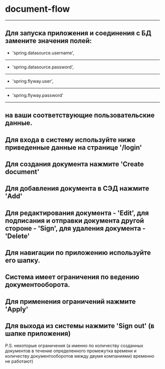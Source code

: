 # document-flow
---
Для запуска приложения и соединения с БД замените значения полей:
---
* 'spring.datasource.username',
---
* 'spring.datasource.password',
---
* 'spring.flyway.user',
---
* 'spring.flyway.password' 
---
на ваши соответствующие пользовательские данные.
---
Для входа в систему используйте ниже приведенные данные на странице '/login'
---
Для создания документа нажмите 'Create document'
---
Для добавления документа в СЭД нажмите 'Add'
---
Для редактирования документа - 'Edit', для подписания и отправки документа другой стороне - 'Sign', для удаления документа - 'Delete'
---
Для навигации по приложению используйте его шапку.
---
Система имеет ограничения по ведению документооборота.
---
Для применения ограничений нажмите 'Apply'
---
Для выхода из системы нажмите 'Sign out' (в шапке приложения)
---
P.S. некоторые ограничения (а именно по количеству созданных документов в течение определенного промежутка времени и количеству документооборотов между двумя компаниями) временно не работают)
